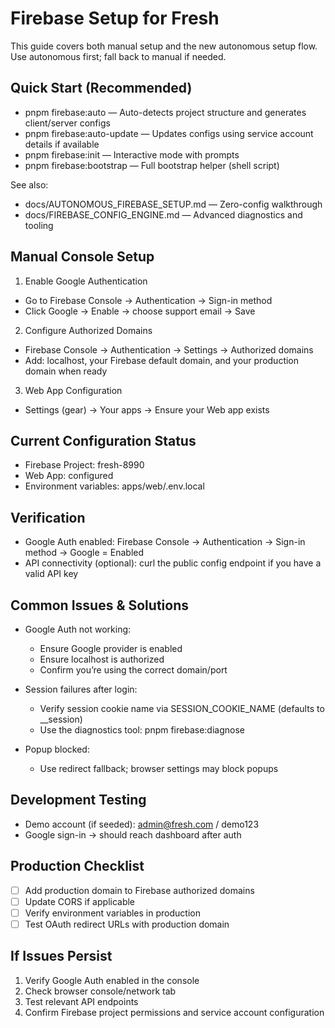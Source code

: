 # Firebase Setup for Fresh

This guide covers both manual setup and the new autonomous setup flow. Use autonomous first; fall back to manual if needed.

## Quick Start (Recommended)

- pnpm firebase:auto — Auto-detects project structure and generates client/server configs
- pnpm firebase:auto-update — Updates configs using service account details if available
- pnpm firebase:init — Interactive mode with prompts
- pnpm firebase:bootstrap — Full bootstrap helper (shell script)

See also:
- docs/AUTONOMOUS_FIREBASE_SETUP.md — Zero-config walkthrough
- docs/FIREBASE_CONFIG_ENGINE.md — Advanced diagnostics and tooling

## Manual Console Setup

1) Enable Google Authentication
- Go to Firebase Console → Authentication → Sign-in method
- Click Google → Enable → choose support email → Save

2) Configure Authorized Domains
- Firebase Console → Authentication → Settings → Authorized domains
- Add: localhost, your Firebase default domain, and your production domain when ready

3) Web App Configuration
- Settings (gear) → Your apps → Ensure your Web app exists

## Current Configuration Status

- Firebase Project: fresh-8990
- Web App: configured
- Environment variables: apps/web/.env.local

## Verification

- Google Auth enabled: Firebase Console → Authentication → Sign-in method → Google = Enabled
- API connectivity (optional): curl the public config endpoint if you have a valid API key

## Common Issues & Solutions

- Google Auth not working:
   - Ensure Google provider is enabled
   - Ensure localhost is authorized
   - Confirm you’re using the correct domain/port

- Session failures after login:
   - Verify session cookie name via SESSION_COOKIE_NAME (defaults to __session)
   - Use the diagnostics tool: pnpm firebase:diagnose

- Popup blocked:
   - Use redirect fallback; browser settings may block popups

## Development Testing

- Demo account (if seeded): admin@fresh.com / demo123
- Google sign-in → should reach dashboard after auth

## Production Checklist

- [ ] Add production domain to Firebase authorized domains
- [ ] Update CORS if applicable
- [ ] Verify environment variables in production
- [ ] Test OAuth redirect URLs with production domain

## If Issues Persist

1. Verify Google Auth enabled in the console
2. Check browser console/network tab
3. Test relevant API endpoints
4. Confirm Firebase project permissions and service account configuration
